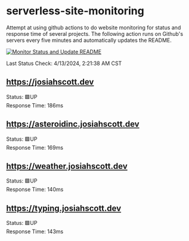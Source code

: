 # serverless-site-monitoring
Attempt at using github actions to do website monitoring for status and response time of several projects. The following action runs on Github's servers every five minutes and automatically updates the README.  

[![Monitor Status and Update README](https://github.com/JosiahSco/serverless-site-monitoring/actions/workflows/monitor.yaml/badge.svg)](https://github.com/JosiahSco/serverless-site-monitoring/actions/workflows/monitor.yaml)

Last Status Check: 4/13/2024, 2:21:38 AM CST

## https://josiahscott.dev
Status: 🟩UP  
Response Time: 186ms

## https://asteroidinc.josiahscott.dev
Status: 🟩UP  
Response Time: 169ms

## https://weather.josiahscott.dev
Status: 🟩UP  
Response Time: 140ms

## https://typing.josiahscott.dev
Status: 🟩UP  
Response Time: 143ms


